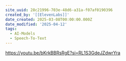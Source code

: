 ```yaml
---
site_uuid: 28c21996-703e-48d6-a31a-f07af0190396
created_by: '[[ElevenLabs]]'
date_created: 2025-03-08T00:00:00.000Z
date_modified: '2025-04-12'
tags:
  - AI-Models
  - Speech-To-Text
---
```


















































https://youtu.be/bKrkBBRsRgE?si=RL1S3GdeJZdwrYra